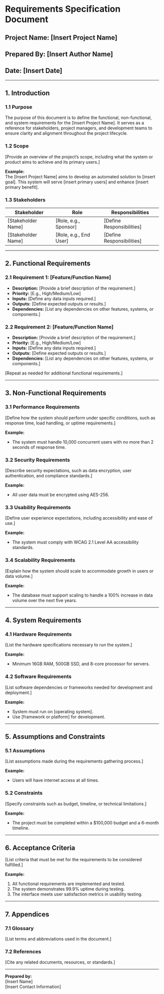 # Requirements Specification Document  

## **Project Name:** [Insert Project Name]  
## **Prepared By:** [Insert Author Name]  
## **Date:** [Insert Date]  

---

## **1. Introduction**  

### **1.1 Purpose**  
The purpose of this document is to define the functional, non-functional, and system requirements for the [Insert Project Name]. It serves as a reference for stakeholders, project managers, and development teams to ensure clarity and alignment throughout the project lifecycle.  

### **1.2 Scope**  
[Provide an overview of the project’s scope, including what the system or product aims to achieve and its primary users.]  

**Example:**  
The [Insert Project Name] aims to develop an automated solution to [insert goal]. This system will serve [insert primary users] and enhance [insert primary benefit].  

### **1.3 Stakeholders**  
| **Stakeholder**          | **Role**                     | **Responsibilities**                     |  
|---------------------------|------------------------------|------------------------------------------|  
| [Stakeholder Name]        | [Role, e.g., Sponsor]        | [Define Responsibilities]               |  
| [Stakeholder Name]        | [Role, e.g., End User]       | [Define Responsibilities]               |  

---

## **2. Functional Requirements**  

### **2.1 Requirement 1: [Feature/Function Name]**  
- **Description:** [Provide a brief description of the requirement.]  
- **Priority:** [E.g., High/Medium/Low]  
- **Inputs:** [Define any data inputs required.]  
- **Outputs:** [Define expected outputs or results.]  
- **Dependencies:** [List any dependencies on other features, systems, or components.]  

### **2.2 Requirement 2: [Feature/Function Name]**  
- **Description:** [Provide a brief description of the requirement.]  
- **Priority:** [E.g., High/Medium/Low]  
- **Inputs:** [Define any data inputs required.]  
- **Outputs:** [Define expected outputs or results.]  
- **Dependencies:** [List any dependencies on other features, systems, or components.]  

[Repeat as needed for additional functional requirements.]

---

## **3. Non-Functional Requirements**  

### **3.1 Performance Requirements**  
[Define how the system should perform under specific conditions, such as response time, load handling, or uptime requirements.]  

**Example:**  
- The system must handle 10,000 concurrent users with no more than 2 seconds of response time.  

### **3.2 Security Requirements**  
[Describe security expectations, such as data encryption, user authentication, and compliance standards.]  

**Example:**  
- All user data must be encrypted using AES-256.  

### **3.3 Usability Requirements**  
[Define user experience expectations, including accessibility and ease of use.]  

**Example:**  
- The system must comply with WCAG 2.1 Level AA accessibility standards.  

### **3.4 Scalability Requirements**  
[Explain how the system should scale to accommodate growth in users or data volume.]  

**Example:**  
- The database must support scaling to handle a 100% increase in data volume over the next five years.  

---

## **4. System Requirements**  

### **4.1 Hardware Requirements**  
[List the hardware specifications necessary to run the system.]  

**Example:**  
- Minimum 16GB RAM, 500GB SSD, and 8-core processor for servers.  

### **4.2 Software Requirements**  
[List software dependencies or frameworks needed for development and deployment.]  

**Example:**  
- System must run on [operating system].  
- Use [framework or platform] for development.  

---

## **5. Assumptions and Constraints**  

### **5.1 Assumptions**  
[List assumptions made during the requirements gathering process.]  

**Example:**  
- Users will have internet access at all times.  

### **5.2 Constraints**  
[Specify constraints such as budget, timeline, or technical limitations.]  

**Example:**  
- The project must be completed within a $100,000 budget and a 6-month timeline.  

---

## **6. Acceptance Criteria**  
[List criteria that must be met for the requirements to be considered fulfilled.]  

**Example:**  
1. All functional requirements are implemented and tested.  
2. The system demonstrates 99.9% uptime during testing.  
3. The interface meets user satisfaction metrics in usability testing.  

---

## **7. Appendices**  

### **7.1 Glossary**  
[List terms and abbreviations used in the document.]  

### **7.2 References**  
[Cite any related documents, resources, or standards.]  

---

**Prepared by:**  
[Insert Name]  
[Insert Contact Information]  
